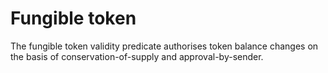 # Fungible token

The fungible token validity predicate authorises token balance changes on the basis of conservation-of-supply and approval-by-sender.